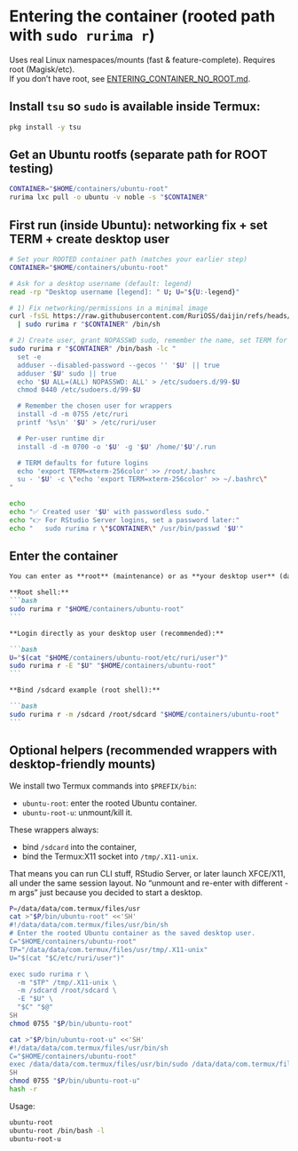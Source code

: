 # Entering the container (rooted path with `sudo rurima r`)

Uses real Linux namespaces/mounts (fast & feature-complete). Requires root (Magisk/etc).  
If you don’t have root, see [ENTERING_CONTAINER_NO_ROOT.md](./ENTERING_CONTAINER_NO_ROOT.md).

## Install `tsu` so `sudo` is available inside Termux:

```bash
pkg install -y tsu
```

## Get an Ubuntu rootfs (separate path for ROOT testing)

```bash
CONTAINER="$HOME/containers/ubuntu-root"
rurima lxc pull -o ubuntu -v noble -s "$CONTAINER"
```

## First run (inside Ubuntu): networking fix + set TERM + create desktop user

```bash
# Set your ROOTED container path (matches your earlier step)
CONTAINER="$HOME/containers/ubuntu-root"

# Ask for a desktop username (default: legend)
read -rp "Desktop username [legend]: " U; U="${U:-legend}"

# 1) Fix networking/permissions in a minimal image
curl -fsSL https://raw.githubusercontent.com/RuriOSS/daijin/refs/heads/main/src/share/fixup.sh \
  | sudo rurima r "$CONTAINER" /bin/sh

# 2) Create user, grant NOPASSWD sudo, remember the name, set TERM for root + user
sudo rurima r "$CONTAINER" /bin/bash -lc "
  set -e
  adduser --disabled-password --gecos '' '$U' || true
  adduser '$U' sudo || true
  echo '$U ALL=(ALL) NOPASSWD: ALL' > /etc/sudoers.d/99-$U
  chmod 0440 /etc/sudoers.d/99-$U

  # Remember the chosen user for wrappers
  install -d -m 0755 /etc/ruri
  printf '%s\n' '$U' > /etc/ruri/user

  # Per-user runtime dir
  install -d -m 0700 -o '$U' -g '$U' /home/'$U'/.run

  # TERM defaults for future logins
  echo 'export TERM=xterm-256color' >> /root/.bashrc
  su - '$U' -c \"echo 'export TERM=xterm-256color' >> ~/.bashrc\"
"

echo
echo "✅ Created user '$U' with passwordless sudo."
echo "👉 For RStudio Server logins, set a password later:"
echo "   sudo rurima r \"$CONTAINER\" /usr/bin/passwd '$U'"
```

## Enter the container

````md
You can enter as **root** (maintenance) or as **your desktop user** (daily use).

**Root shell:**
```bash
sudo rurima r "$HOME/containers/ubuntu-root"
```

**Login directly as your desktop user (recommended):**

```bash
U="$(cat "$HOME/containers/ubuntu-root/etc/ruri/user")"
sudo rurima r -E "$U" "$HOME/containers/ubuntu-root"
```

**Bind /sdcard example (root shell):**

```bash
sudo rurima r -m /sdcard /root/sdcard "$HOME/containers/ubuntu-root"
```

````

## Optional helpers (recommended wrappers with desktop-friendly mounts)

We install two Termux commands into `$PREFIX/bin`:

- `ubuntu-root`: enter the rooted Ubuntu container.
- `ubuntu-root-u`: unmount/kill it.

These wrappers always:
- bind `/sdcard` into the container,
- bind the Termux:X11 socket into `/tmp/.X11-unix`.

That means you can run CLI stuff, RStudio Server, or later launch XFCE/X11, all under the same session layout. No “unmount and re-enter with different -m args” just because you decided to start a desktop.

```bash
P=/data/data/com.termux/files/usr
cat >"$P/bin/ubuntu-root" <<'SH'
#!/data/data/com.termux/files/usr/bin/sh
# Enter the rooted Ubuntu container as the saved desktop user.
C="$HOME/containers/ubuntu-root"
TP="/data/data/com.termux/files/usr/tmp/.X11-unix"
U="$(cat "$C/etc/ruri/user")"

exec sudo rurima r \
  -m "$TP" /tmp/.X11-unix \
  -m /sdcard /root/sdcard \
  -E "$U" \
  "$C" "$@"
SH
chmod 0755 "$P/bin/ubuntu-root"

cat >"$P/bin/ubuntu-root-u" <<'SH'
#!/data/data/com.termux/files/usr/bin/sh
C="$HOME/containers/ubuntu-root"
exec /data/data/com.termux/files/usr/bin/sudo /data/data/com.termux/files/usr/bin/rurima r -U "$C"
SH
chmod 0755 "$P/bin/ubuntu-root-u"
hash -r
```

Usage:

```bash
ubuntu-root
ubuntu-root /bin/bash -l
ubuntu-root-u
```
